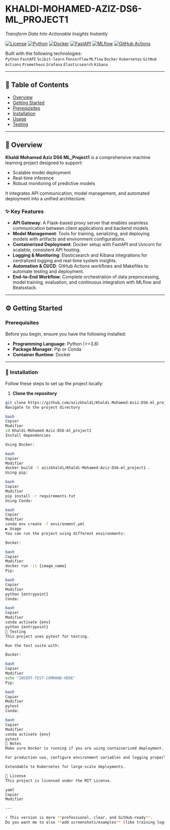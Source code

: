 # KHALDI-MOHAMED-AZIZ-DS6-ML_PROJECT1  

*Transform Data Into Actionable Insights Instantly*  

[![License](https://img.shields.io/badge/license-MIT-green)]()  [![Python](https://img.shields.io/badge/python-3.8%2B-blue)]()  [![Docker](https://img.shields.io/badge/docker-ready-blue)]()  [![FastAPI](https://img.shields.io/badge/FastAPI-0.95+-green)]()  [![MLflow](https://img.shields.io/badge/MLflow-2.0+-orange)]()  [![GitHub Actions](https://img.shields.io/badge/GitHub_Actions-CI/CD-blue)]()  

Built with the following technologies:  
`Python` `FastAPI` `Scikit-learn` `TensorFlow` `MLflow` `Docker` `Kubernetes` `GitHub Actions` `Prometheus` `Grafana` `Elasticsearch` `Kibana`  

---

## 📑 Table of Contents
- [Overview](#overview)  
- [Getting Started](#getting-started)  
- [Prerequisites](#prerequisites)  
- [Installation](#installation)  
- [Usage](#usage)  
- [Testing](#testing)  

---

## 🚀 Overview
**Khaldi Mohamed Aziz DS6 ML_Project1** is a comprehensive machine learning project designed to support:  
- Scalable model deployment  
- Real-time inference  
- Robust monitoring of predictive models  

It integrates API communication, model management, and automated deployment into a unified architecture.  

### ✨ Key Features
- **API Gateway**: A Flask-based proxy server that enables seamless communication between client applications and backend models.  
- **Model Management**: Tools for training, serializing, and deploying models with artifacts and environment configurations.  
- **Containerized Deployment**: Docker setup with FastAPI and Uvicorn for scalable, consistent API hosting.  
- **Logging & Monitoring**: Elasticsearch and Kibana integrations for centralized logging and real-time system insights.  
- **Automation & CI/CD**: GitHub Actions workflows and Makefiles to automate testing and deployment.  
- **End-to-End Workflow**: Complete orchestration of data preprocessing, model training, evaluation, and continuous integration with MLflow and Beatsstack.  

---

## ⚙️ Getting Started  

### Prerequisites
Before you begin, ensure you have the following installed:  
- **Programming Language**: Python (>=3.8)  
- **Package Manager**: Pip or Conda  
- **Container Runtime**: Docker  

---

### 🔧 Installation  
Follow these steps to set up the project locally:  

1. **Clone the repository**  
```bash
git clone https://github.com/azizkhaldi/Khaldi-Mohamed-Aziz-DS6-ml_project1
Navigate to the project directory

bash
Copier
Modifier
cd Khaldi-Mohamed-Aziz-DS6-ml_project1
Install dependencies

Using Docker:

bash
Copier
Modifier
docker build -t azizkhaldi/Khaldi-Mohamed-Aziz-DS6-ml_project1 .
Using pip:

bash
Copier
Modifier
pip install -r requirements.txt
Using Conda:

bash
Copier
Modifier
conda env create -f environment.yml
▶️ Usage
You can run the project using different environments:

Docker:

bash
Copier
Modifier
docker run -it {image_name}
Pip:

bash
Copier
Modifier
python {entrypoint}
Conda:

bash
Copier
Modifier
conda activate {env}
python {entrypoint}
🧪 Testing
This project uses pytest for testing.

Run the test suite with:

Docker:

bash
Copier
Modifier
echo "INSERT-TEST-COMMAND-HERE"
Pip:

bash
Copier
Modifier
pytest
Conda:

bash
Copier
Modifier
conda activate {env}
pytest
📌 Notes
Make sure Docker is running if you are using containerized deployment.

For production use, configure environment variables and logging properly.

Extendable to Kubernetes for large-scale deployments.

📜 License
This project is licensed under the MIT License.

yaml
Copier
Modifier

---

⚡ This version is more **professional, clear, and GitHub-ready**.  
Do you want me to also **add screenshots/examples** (like training logs or API responses) to make the 
